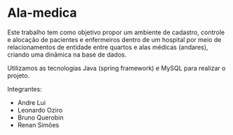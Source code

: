 # Ala-medica

Este trabalho tem como objetivo propor um ambiente de cadastro, controle e alocação de pacientes e enfermeiros dentro de um hospital por meio de relacionamentos de entidade entre quartos e alas médicas (andares), criando uma dinâmica na base de dados.

Utilizamos as tecnologias Java (spring framework) e MySQL para realizar o projeto.

Integrantes:

- Andre Lui
- Leonardo Oziro
- Bruno Querobin
- Renan Simões
